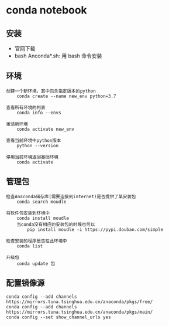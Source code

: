 # conda notebook

## 安装
* 官网下载
* bash Anconda*.sh: 用 bash 命令安装

## 环境
    创建一个新环境，其中包含指定版本的python
        conda create --name new_env python=3.7

    查看所有环境的列表
        conda info --envs

    激活新环境
        conda activate new_env

    查看当前环境中python版本
        python --version

    停用当前环境返回基础环境
        conda activate

## 管理包
    检查Anaconda储存库(需要连接到internet)是否提供了某安装包
        conda search moudle

    将软件包安装到环境中
        conda install moudle
        当conda没有相应的安装包的时候也可以
            pip install moudle -i https://pypi.douban.com/simple

    检查安装的程序是否在此环境中
        conda list
    
    升级包
        conda update 包

## 配置镜像源
```
conda config --add channels https://mirrors.tuna.tsinghua.edu.cn/anaconda/pkgs/free/
conda config --add channels https://mirrors.tuna.tsinghua.edu.cn/anaconda/pkgs/main/
conda config --set show_channel_urls yes
```